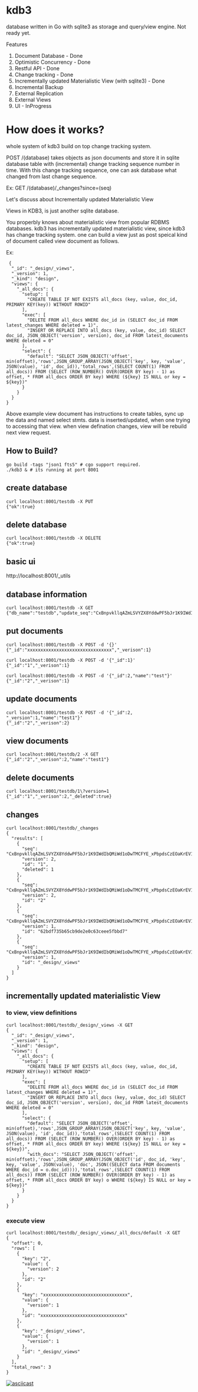 # kdb3
database written in Go with sqlite3 as storage and query/view engine. Not ready yet.

Features
  1. Document Database - Done
  2. Optimistic Concurrency - Done
  3. Restful API - Done
  4. Change tracking - Done
  4. Incrementally updated Materialistic View (with sqlite3) - Done
  5. Incremental Backup
  6. External Replication
  7. External Views
  8. UI - InProgress
 
# How does it works?
  whole system of kdb3 build on top change tracking system. 
  
  POST /(database) takes objects as json documents and store it in sqlite database table with (incremental) change tracking sequence number in time. With this change tracking sequence, one can ask database what changed from last change sequence.
 
 Ex: GET /(database)/_changes?since=(seq)
 
 Let's discuss about Incrementally updated Materialistic View
 
 Views in KDB3, is just another sqlite database. 
 
 You properbly knows about materialistic view from popular RDBMS databases. kdb3 has incrementally updated materialistic view, since kdb3 has change tracking system. one can build a view just as post speical kind of document called view document as follows.
 
 Ex: 
 
     {
      "_id": "_design/_views",
      "_version": 1,
      "_kind": "design",
      "views": {
        "_all_docs": {
          "setup": [
            "CREATE TABLE IF NOT EXISTS all_docs (key, value, doc_id,  PRIMARY KEY(key)) WITHOUT ROWID"
          ],
          "exec": [
            "DELETE FROM all_docs WHERE doc_id in (SELECT doc_id FROM latest_changes WHERE deleted = 1)",
            "INSERT OR REPLACE INTO all_docs (key, value, doc_id) SELECT doc_id, JSON_OBJECT('version', version), doc_id FROM latest_documents WHERE deleted = 0"
          ],
          "select": {
            "default": "SELECT JSON_OBJECT('offset', min(offset),'rows',JSON_GROUP_ARRAY(JSON_OBJECT('key', key, 'value', JSON(value), 'id', doc_id)),'total_rows',(SELECT COUNT(1) FROM all_docs)) FROM (SELECT (ROW_NUMBER() OVER(ORDER BY key) - 1) as offset, * FROM all_docs ORDER BY key) WHERE (${key} IS NULL or key = ${key})"
          }
        }
      }
    }
    

Above example view document has instructions to create tables, sync up the data and named select stmts. data is inserted/updated, when one trying to accessing that view. when view defination changes, view will be rebuild next view request.

## How to Build?

    go build -tags "json1 fts5" # cgo support required.
    ./kdb3 & # its running at port 8001

## create database

    curl localhost:8001/testdb -X PUT
    {"ok":true}

## delete database

    curl localhost:8001/testdb -X DELETE
    {"ok":true}

## basic ui

  http://localhost:8001/_utils

## database information

    curl localhost:8001/testdb -X GET
    {"db_name":"testdb","update_seq":"CxBnpvkllqAZmLSVYZX8YddwPF5bJr1K9IWdIbQMiWd1oDwTMCFYE_xPbpdsCzEOaKrEV1cRoiOQSbMzBt8IvC3cLc_YbJnCD9pb1xUAP1akELyyRnAOZkqjBvpRqXi5rUAlFbkfWV","doc_count":1}

## put documents

    curl localhost:8001/testdb -X POST -d '{}'
    {"_id":"xxxxxxxxxxxxxxxxxxxxxxxxxxxxxxxx","_verison":1}

    curl localhost:8001/testdb -X POST -d '{"_id":1}'
    {"_id":"1","_verison":1}

    curl localhost:8001/testdb -X POST -d '{"_id":2,"name":"test"}'
    {"_id":"2","_verison":1}

## update documents

    curl localhost:8001/testdb -X POST -d '{"_id":2, "_version":1,"name":"test1"}'
    {"_id":"2","_verison":2}

## view documents
    
    curl localhost:8001/testdb/2 -X GET
    {"_id":"2","_verison":2,"name":"test1"}

## delete documents

    curl localhost:8001/testdb/1\?version=1
    {"_id":"1","_verison":2,"_deleted":true}

## changes 

    curl localhost:8001/testdb/_changes
    {
      "results": [
        {
          "seq": "CxBnpvkllqAZmLSVYZX8YddwPF5bJr1K9IWdIbQMiWd1oDwTMCFYE_xPbpdsCzEOaKrEV1cRoiOQSbMzBt8IvC3cLc_YbJnCD9pb1xUAP1akELyyRnAOZkqjBvpRqXi5rUAlFbkfW_",
          "version": 2,
          "id": "1",
          "deleted": 1
        },
        {
          "seq": "CxBnpvkllqAZmLSVYZX8YddwPF5bJr1K9IWdIbQMiWd1oDwTMCFYE_xPbpdsCzEOaKrEV1cRoiOQSbMzBt8IvC3cLc_YbJnCD9pb1xUAP1akELyyRnAOZkqjBvpRqXi5rUAlFbkfWZ",
          "version": 2,
          "id": "2"
        },
        {
          "seq": "CxBnpvkllqAZmLSVYZX8YddwPF5bJr1K9IWdIbQMiWd1oDwTMCFYE_xPbpdsCzEOaKrEV1cRoiOQSbMzBt8IvC3cLc_YbJnCD9pb1xUAP1akELyyRnAOZkqjBvpRqXi5rUAlFbkfWW",
          "version": 1,
          "id": "62bdf735b65cb9de2e0c63ceee5fbbd7"
        },
        {
          "seq": "CxBnpvkllqAZmLSVYZX8YddwPF5bJr1K9IWdIbQMiWd1oDwTMCFYE_xPbpdsCzEOaKrEV1cRoiOQSbMzBt8IvC3cLc_YbJnCD9pb1xUAP1akELyyRnAOZkqjBvpRqXi5rUAlFbkfWV",
          "version": 1,
          "id": "_design/_views"
        }
      ]
    }

## incrementally updated materialistic View

### to view, view definitions

    curl localhost:8001/testdb/_design/_views -X GET 
    {
      "_id": "_design/_views",
      "_version": 1,
      "_kind": "design",
      "views": {
        "_all_docs": {
          "setup": [
            "CREATE TABLE IF NOT EXISTS all_docs (key, value, doc_id,  PRIMARY KEY(key)) WITHOUT ROWID"
          ],
          "exec": [
            "DELETE FROM all_docs WHERE doc_id in (SELECT doc_id FROM latest_changes WHERE deleted = 1)",
            "INSERT OR REPLACE INTO all_docs (key, value, doc_id) SELECT doc_id, JSON_OBJECT('version', version), doc_id FROM latest_documents WHERE deleted = 0"
          ],
          "select": {
            "default": "SELECT JSON_OBJECT('offset', min(offset),'rows',JSON_GROUP_ARRAY(JSON_OBJECT('key', key, 'value', JSON(value), 'id', doc_id)),'total_rows',(SELECT COUNT(1) FROM all_docs)) FROM (SELECT (ROW_NUMBER() OVER(ORDER BY key) - 1) as offset, * FROM all_docs ORDER BY key) WHERE (${key} IS NULL or key = ${key})",
            "with_docs": "SELECT JSON_OBJECT('offset', min(offset),'rows',JSON_GROUP_ARRAY(JSON_OBJECT('id', doc_id, 'key', key, 'value', JSON(value), 'doc', JSON((SELECT data FROM documents WHERE doc_id = o.doc_id)))),'total_rows',(SELECT COUNT(1) FROM all_docs)) FROM (SELECT (ROW_NUMBER() OVER(ORDER BY key) - 1) as offset, * FROM all_docs ORDER BY key) o WHERE (${key} IS NULL or key = ${key})"
          }
        }
      }
    }

### execute view

    curl localhost:8001/testdb/_design/_views/_all_docs/default -X GET 
    {
      "offset": 0,
      "rows": [
        {
          "key": "2",
          "value": {
            "version": 2
          },
          "id": "2"
        },
        {
          "key": "xxxxxxxxxxxxxxxxxxxxxxxxxxxxxxxx",
          "value": {
            "version": 1
          },
          "id": "xxxxxxxxxxxxxxxxxxxxxxxxxxxxxxxx"
        },
        {
          "key": "_design/_views",
          "value": {
            "version": 1
          },
          "id": "_design/_views"
        }
      ],
      "total_rows": 3
    }

[![asciicast](https://asciinema.org/a/GwSJcYRffxpTph59CLeTKYkmX.svg)](https://asciinema.org/a/GwSJcYRffxpTph59CLeTKYkmX)
